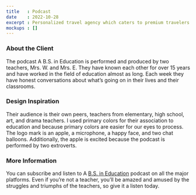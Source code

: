 ```yaml
---
title   : Podcast
date    : 2022-10-28
excerpt : Personalized travel agency which caters to premium travelers uses whimsy and fun to set up favorable expectations.
mockups : [] 
---
```


### About the Client

The podcast A B.S. in Education is performed and produced by two teachers, Mrs. W. and Mrs. E. They have known each other for over 15 years and have worked in the field of education almost as long. Each week they have honest conversations about what’s going on in their lives and their classrooms.

### Design Inspiration

Their audience is their own peers, teachers from elementary, high school, art, and drama teachers. I used primary colors for their association to education and because primary colors are easier for our eyes to process. The logo mark is an apple, a microphone, a happy face, and two chat balloons. Additionally, the apple is excited because the podcast is performed by two extroverts.

### More Information
You can subscribe and listen to A [B.S. in Education]() podcast on all the major platforms. Even if you’re not a teacher, you’ll be amazed and amused by the struggles and triumphs of the teachers, so give it a listen today.
